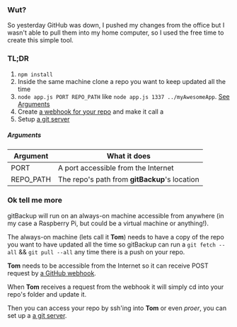 ### Wut?
So yesterday GitHub was down, I pushed my changes from the office but I wasn't able to pull them into my home computer, so I used the free time to create this simple tool.

### TL;DR
1. `npm install`
2. Inside the same machine clone a repo you want to keep updated all the time
3. `node app.js PORT REPO_PATH` like `node app.js 1337 ../myAwesomeApp`. [See Arguments](#arguments)
4. Create [a webhook for your repo](https://developer.github.com/webhooks/) and make it call a 
5. Setup [a git server](https://git-scm.com/book/en/v2/Git-on-the-Server-Setting-Up-the-Server)

##### Arguments

| Argument     | What it does |
|---|---|
| PORT | A port accessible from the Internet |
| REPO_PATH | The repo's path from **gitBackup**'s location |

### Ok tell me more

gitBackup will run on an always-on machine accessible from anywhere (in my case a Raspberry Pi, but could be a virtual machine or anything!).

The always-on machine (lets call it **Tom**) needs to have a copy of the repo you want to have updated all the time so gitBackup can run a `git fetch --all` && `git pull --all` any time there is a push on your repo.

**Tom** needs to be accessible from the Internet so it can receive POST request by [a GitHub webhook](https://developer.github.com/webhooks/).

When **Tom** receives a request from the webhook it will simply cd into your repo's folder and update it.

Then you can access your repo by ssh'ing into **Tom** or even _proer_, you can set up a [a git server](https://git-scm.com/book/en/v2/Git-on-the-Server-Setting-Up-the-Server).
